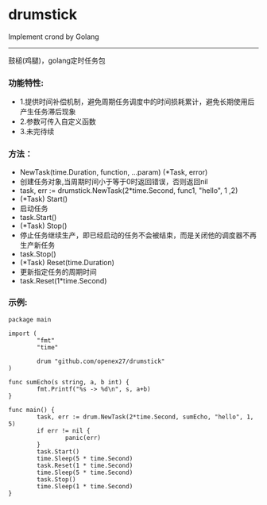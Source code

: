 # drumstick
Implement crond by Golang

---

鼓槌(鸡腿)，golang定时任务包

### 功能特性:

 - 1.提供时间补偿机制，避免周期任务调度中的时间损耗累计，避免长期使用后产生任务滞后现象
 - 2.参数可传入自定义函数
 - 3.未完待续

### 方法：

 - NewTask(time.Duration, function, ...param) (*Task, error)
  - 创建任务对象,当周期时间小于等于0时返回错误，否则返回nil
  - task, err := drumstick.NewTask(2*time.Second, func1, "hello", 1 ,2)
 - (*Task) Start()
  - 启动任务
  - task.Start()
 - (*Task) Stop()
  - 停止任务继续生产，即已经启动的任务不会被结束，而是关闭他的调度器不再生产新任务
  - task.Stop()
 - (*Task) Reset(time.Duration)
  - 更新指定任务的周期时间
  - task.Reset(1*time.Second)

### 示例:
```
package main

import (
        "fmt"
        "time"

        drum "github.com/openex27/drumstick"
)

func sumEcho(s string, a, b int) {
        fmt.Printf("%s -> %d\n", s, a+b)
}

func main() {
        task, err := drum.NewTask(2*time.Second, sumEcho, "hello", 1, 5)
        if err != nil {
                panic(err)
        }
        task.Start()
        time.Sleep(5 * time.Second)
        task.Reset(1 * time.Second)
        time.Sleep(5 * time.Second)
        task.Stop()
        time.Sleep(1 * time.Second)
}
```


